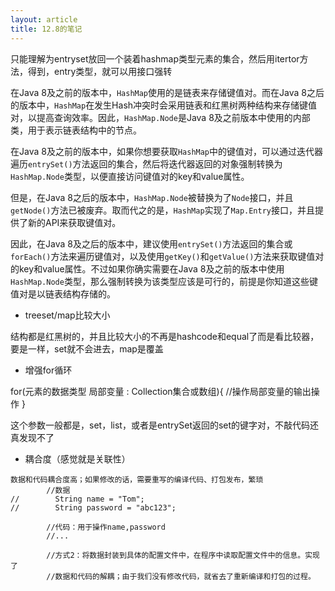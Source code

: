 ```yaml
---
layout: article
title: 12.8的笔记
---
```




只能理解为entryset放回一个装着hashmap类型元素的集合，然后用itertor方法，得到，entry类型，就可以用接口强转

在Java 8及之前的版本中，`HashMap`使用的是链表来存储键值对。而在Java 8之后的版本中，`HashMap`在发生Hash冲突时会采用链表和红黑树两种结构来存储键值对，以提高查询效率。因此，`HashMap.Node`是Java 8及之前版本中使用的内部类，用于表示链表结构中的节点。

在Java 8及之前的版本中，如果你想要获取`HashMap`中的键值对，可以通过迭代器遍历`entrySet()`方法返回的集合，然后将迭代器返回的对象强制转换为`HashMap.Node`类型，以便直接访问键值对的key和value属性。

但是，在Java 8之后的版本中，`HashMap.Node`被替换为了`Node`接口，并且`getNode()`方法已被废弃。取而代之的是，`HashMap`实现了`Map.Entry`接口，并且提供了新的API来获取键值对。

因此，在Java 8及之后的版本中，建议使用`entrySet()`方法返回的集合或`forEach()`方法来遍历键值对，以及使用`getKey()`和`getValue()`方法来获取键值对的key和value属性。不过如果你确实需要在Java 8及之前的版本中使用`HashMap.Node`类型，那么强制转换为该类型应该是可行的，前提是你知道这些键值对是以链表结构存储的。

- treeset/map比较大小

结构都是红黑树的，并且比较大小的不再是hashcode和equal了而是看比较器，要是一样，set就不会进去，map是覆盖

- 增强for循环

for(元素的数据类型 局部变量 : Collection集合或数组){ 
  	//操作局部变量的输出操作
}

这个参数一般都是，set，list，或者是entrySet返回的set的键字对，不敲代码还真发现不了

- 耦合度（感觉就是关联性）

```
数据和代码耦合度高；如果修改的话，需要重写的编译代码、打包发布，繁琐
        //数据
//        String name = "Tom";
//        String password = "abc123";

        //代码：用于操作name,password
        //...

        //方式2：将数据封装到具体的配置文件中，在程序中读取配置文件中的信息。实现了
        //数据和代码的解耦；由于我们没有修改代码，就省去了重新编译和打包的过程。
```
